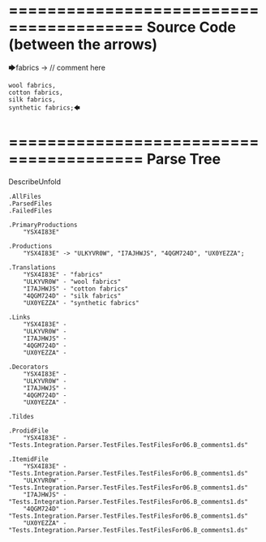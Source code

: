 ========================================
Source Code (between the arrows)
========================================

🡆fabrics -> // comment here

    wool fabrics,
    cotton fabrics,
    silk fabrics,
    synthetic fabrics;🡄

========================================
Parse Tree
========================================
DescribeUnfold

    .AllFiles
    .ParsedFiles
    .FailedFiles

    .PrimaryProductions
        "YSX4I83E" 

    .Productions
        "YSX4I83E" -> "ULKYVR0W", "I7AJHWJS", "4QGM724D", "UX0YEZZA";

    .Translations
        "YSX4I83E" - "fabrics"
        "ULKYVR0W" - "wool fabrics"
        "I7AJHWJS" - "cotton fabrics"
        "4QGM724D" - "silk fabrics"
        "UX0YEZZA" - "synthetic fabrics"

    .Links
        "YSX4I83E" - 
        "ULKYVR0W" - 
        "I7AJHWJS" - 
        "4QGM724D" - 
        "UX0YEZZA" - 

    .Decorators
        "YSX4I83E" - 
        "ULKYVR0W" - 
        "I7AJHWJS" - 
        "4QGM724D" - 
        "UX0YEZZA" - 

    .Tildes

    .ProdidFile
        "YSX4I83E" - "Tests.Integration.Parser.TestFiles.TestFilesFor06.B_comments1.ds"

    .ItemidFile
        "YSX4I83E" - "Tests.Integration.Parser.TestFiles.TestFilesFor06.B_comments1.ds"
        "ULKYVR0W" - "Tests.Integration.Parser.TestFiles.TestFilesFor06.B_comments1.ds"
        "I7AJHWJS" - "Tests.Integration.Parser.TestFiles.TestFilesFor06.B_comments1.ds"
        "4QGM724D" - "Tests.Integration.Parser.TestFiles.TestFilesFor06.B_comments1.ds"
        "UX0YEZZA" - "Tests.Integration.Parser.TestFiles.TestFilesFor06.B_comments1.ds"

